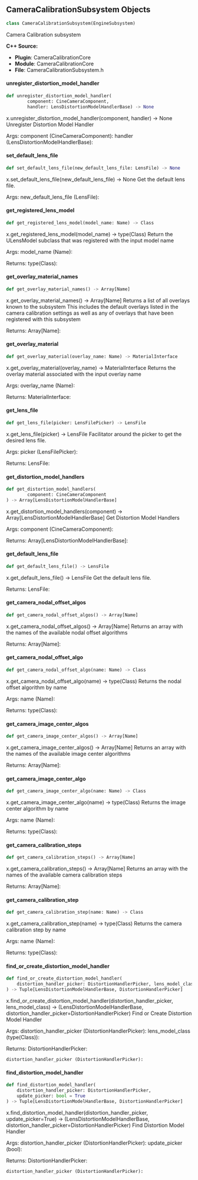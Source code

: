 ## CameraCalibrationSubsystem Objects

```python
class CameraCalibrationSubsystem(EngineSubsystem)
```

Camera Calibration subsystem

**C++ Source:**

- **Plugin**: CameraCalibrationCore
- **Module**: CameraCalibrationCore
- **File**: CameraCalibrationSubsystem.h

<a id="unreal.CameraCalibrationSubsystem.unregister_distortion_model_handler"></a>

#### unregister_distortion_model_handler

```python
def unregister_distortion_model_handler(
        component: CineCameraComponent,
        handler: LensDistortionModelHandlerBase) -> None
```

x.unregister_distortion_model_handler(component, handler) -> None
Unregister Distortion Model Handler

Args:
    component (CineCameraComponent): 
    handler (LensDistortionModelHandlerBase):

<a id="unreal.CameraCalibrationSubsystem.set_default_lens_file"></a>

#### set_default_lens_file

```python
def set_default_lens_file(new_default_lens_file: LensFile) -> None
```

x.set_default_lens_file(new_default_lens_file) -> None
Get the default lens file.

Args:
    new_default_lens_file (LensFile):

<a id="unreal.CameraCalibrationSubsystem.get_registered_lens_model"></a>

#### get_registered_lens_model

```python
def get_registered_lens_model(model_name: Name) -> Class
```

x.get_registered_lens_model(model_name) -> type(Class)
Return the ULensModel subclass that was registered with the input model name

Args:
    model_name (Name): 

Returns:
    type(Class):

<a id="unreal.CameraCalibrationSubsystem.get_overlay_material_names"></a>

#### get_overlay_material_names

```python
def get_overlay_material_names() -> Array[Name]
```

x.get_overlay_material_names() -> Array[Name]
Returns a list of all overlays known to the subsystem
This includes the default overlays listed in the camera calibration settings
as well as any of overlays that have been registered with this subsystem

Returns:
    Array[Name]:

<a id="unreal.CameraCalibrationSubsystem.get_overlay_material"></a>

#### get_overlay_material

```python
def get_overlay_material(overlay_name: Name) -> MaterialInterface
```

x.get_overlay_material(overlay_name) -> MaterialInterface
Returns the overlay material associated with the input overlay name

Args:
    overlay_name (Name): 

Returns:
    MaterialInterface:

<a id="unreal.CameraCalibrationSubsystem.get_lens_file"></a>

#### get_lens_file

```python
def get_lens_file(picker: LensFilePicker) -> LensFile
```

x.get_lens_file(picker) -> LensFile
Facilitator around the picker to get the desired lens file.

Args:
    picker (LensFilePicker): 

Returns:
    LensFile:

<a id="unreal.CameraCalibrationSubsystem.get_distortion_model_handlers"></a>

#### get_distortion_model_handlers

```python
def get_distortion_model_handlers(
        component: CineCameraComponent
) -> Array[LensDistortionModelHandlerBase]
```

x.get_distortion_model_handlers(component) -> Array[LensDistortionModelHandlerBase]
Get Distortion Model Handlers

Args:
    component (CineCameraComponent): 

Returns:
    Array[LensDistortionModelHandlerBase]:

<a id="unreal.CameraCalibrationSubsystem.get_default_lens_file"></a>

#### get_default_lens_file

```python
def get_default_lens_file() -> LensFile
```

x.get_default_lens_file() -> LensFile
Get the default lens file.

Returns:
    LensFile:

<a id="unreal.CameraCalibrationSubsystem.get_camera_nodal_offset_algos"></a>

#### get_camera_nodal_offset_algos

```python
def get_camera_nodal_offset_algos() -> Array[Name]
```

x.get_camera_nodal_offset_algos() -> Array[Name]
Returns an array with the names of the available nodal offset algorithms

Returns:
    Array[Name]:

<a id="unreal.CameraCalibrationSubsystem.get_camera_nodal_offset_algo"></a>

#### get_camera_nodal_offset_algo

```python
def get_camera_nodal_offset_algo(name: Name) -> Class
```

x.get_camera_nodal_offset_algo(name) -> type(Class)
Returns the nodal offset algorithm by name

Args:
    name (Name): 

Returns:
    type(Class):

<a id="unreal.CameraCalibrationSubsystem.get_camera_image_center_algos"></a>

#### get_camera_image_center_algos

```python
def get_camera_image_center_algos() -> Array[Name]
```

x.get_camera_image_center_algos() -> Array[Name]
Returns an array with the names of the available image center algorithms

Returns:
    Array[Name]:

<a id="unreal.CameraCalibrationSubsystem.get_camera_image_center_algo"></a>

#### get_camera_image_center_algo

```python
def get_camera_image_center_algo(name: Name) -> Class
```

x.get_camera_image_center_algo(name) -> type(Class)
Returns the image center algorithm by name

Args:
    name (Name): 

Returns:
    type(Class):

<a id="unreal.CameraCalibrationSubsystem.get_camera_calibration_steps"></a>

#### get_camera_calibration_steps

```python
def get_camera_calibration_steps() -> Array[Name]
```

x.get_camera_calibration_steps() -> Array[Name]
Returns an array with the names of the available camera calibration steps

Returns:
    Array[Name]:

<a id="unreal.CameraCalibrationSubsystem.get_camera_calibration_step"></a>

#### get_camera_calibration_step

```python
def get_camera_calibration_step(name: Name) -> Class
```

x.get_camera_calibration_step(name) -> type(Class)
Returns the camera calibration step by name

Args:
    name (Name): 

Returns:
    type(Class):

<a id="unreal.CameraCalibrationSubsystem.find_or_create_distortion_model_handler"></a>

#### find_or_create_distortion_model_handler

```python
def find_or_create_distortion_model_handler(
    distortion_handler_picker: DistortionHandlerPicker, lens_model_class: Class
) -> Tuple[LensDistortionModelHandlerBase, DistortionHandlerPicker]
```

x.find_or_create_distortion_model_handler(distortion_handler_picker, lens_model_class) -> (LensDistortionModelHandlerBase, distortion_handler_picker=DistortionHandlerPicker)
Find or Create Distortion Model Handler

Args:
    distortion_handler_picker (DistortionHandlerPicker): 
    lens_model_class (type(Class)): 

Returns:
    DistortionHandlerPicker: 

    distortion_handler_picker (DistortionHandlerPicker):

<a id="unreal.CameraCalibrationSubsystem.find_distortion_model_handler"></a>

#### find_distortion_model_handler

```python
def find_distortion_model_handler(
    distortion_handler_picker: DistortionHandlerPicker,
    update_picker: bool = True
) -> Tuple[LensDistortionModelHandlerBase, DistortionHandlerPicker]
```

x.find_distortion_model_handler(distortion_handler_picker, update_picker=True) -> (LensDistortionModelHandlerBase, distortion_handler_picker=DistortionHandlerPicker)
Find Distortion Model Handler

Args:
    distortion_handler_picker (DistortionHandlerPicker): 
    update_picker (bool): 

Returns:
    DistortionHandlerPicker: 

    distortion_handler_picker (DistortionHandlerPicker):

<a id="unreal.LensFile"></a>